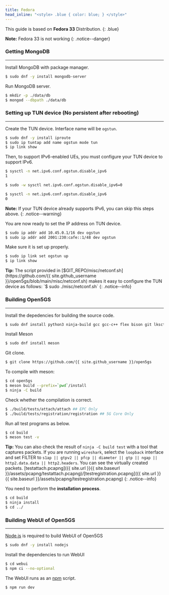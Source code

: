 ```yaml
---
title: Fedora
head_inline: "<style> .blue { color: blue; } </style>"
---
```


This guide is based on **Fedora 33** Distribution.
{: .blue}

**Note:** Fedora 33 is not working
{: .notice--danger}

### Getting MongoDB
---

Install MongoDB with package manager.
```bash
$ sudo dnf -y install mongodb-server
```

Run MongoDB server.
```bash
$ mkdir -p ./data/db
$ mongod --dbpath ./data/db
```

### Setting up TUN device (No persistent after rebooting)
---

Create the TUN device. Interface name will be `ogstun`.
```bash
$ sudo dnf -y install iproute
$ sudo ip tuntap add name ogstun mode tun
$ ip link show
```

Then, to support IPv6-enabled UEs, you must configure your TUN device to support IPv6.

```bash
$ sysctl -n net.ipv6.conf.ogstun.disable_ipv6
1

$ sudo -w sysctl net.ipv6.conf.ogstun.disable_ipv6=0

$ sysctl -n net.ipv6.conf.ogstun.disable_ipv6
0
```

**Note:** If your TUN device already supports IPv6, you can skip this steps above.
{: .notice--warning}

You are now ready to set the IP address on TUN device. 

```bash
$ sudo ip addr add 10.45.0.1/16 dev ogstun
$ sudo ip addr add 2001:230:cafe::1/48 dev ogstun
```

Make sure it is set up properly.
```bash
$ sudo ip link set ogstun up
$ ip link show
```

**Tip:** The script provided in [$GIT_REPO/misc/netconf.sh](https://github.com/{{ site.github_username }}/open5gs/blob/main/misc/netconf.sh) makes it easy to configure the TUN device as follows:
`$ sudo ./misc/netconf.sh`
{: .notice--info}

### Building Open5GS
---

Install the depedencies for building the source code.
```bash
$ sudo dnf install python3 ninja-build gcc gcc-c++ flex bison git lksctp-tools-devel libidn-devel gnutls-devel libgcrypt-devel openssl-devel cyrus-sasl-devel libyaml-devel mongo-c-driver-devel libmicrohttpd-devel libcurl-devel libnghttp2-devel libtalloc-devel iproute
```

Install Meson
```bash
$ sudo dnf install meson
```

Git clone.

```bash
$ git clone https://github.com/{{ site.github_username }}/open5gs
```

To compile with meson:

```bash
$ cd open5gs
$ meson build --prefix=`pwd`/install
$ ninja -C build
```

Check whether the compilation is correct.
```bash
$ ./build/tests/attach/attach ## EPC Only
$ ./build/tests/registration/registration ## 5G Core Only
```

Run all test programs as below.
```bash
$ cd build
$ meson test -v
```

**Tip:** You can also check the result of `ninja -C build test` with a tool that captures packets. If you are running `wireshark`, select the `loopback` interface and set FILTER to `s1ap || gtpv2 || pfcp || diameter || gtp || ngap || http2.data.data || http2.headers`.  You can see the virtually created packets. [testattach.pcapng]({{ site.url }}{{ site.baseurl }}/assets/pcapng/testattach.pcapng)/[testregistration.pcapng]({{ site.url }}{{ site.baseurl }}/assets/pcapng/testregistration.pcapng)
{: .notice--info}

You need to perform the **installation process**.
```bash
$ cd build
$ ninja install
$ cd ../
```

### Building WebUI of Open5GS
---

[Node.js](https://nodejs.org/) is required to build WebUI of Open5GS

```bash
$ sudo dnf -y install nodejs
```

Install the dependencies to run WebUI

```bash
$ cd webui
$ npm ci --no-optional
```

The WebUI runs as an [npm](https://www.npmjs.com/) script.

```bash
$ npm run dev
```

